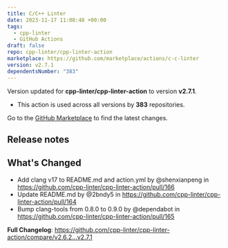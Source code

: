 ```yaml
---
title: C/C++ Linter
date: 2023-11-17 11:08:48 +00:00
tags:
  - cpp-linter
  - GitHub Actions
draft: false
repo: cpp-linter/cpp-linter-action
marketplace: https://github.com/marketplace/actions/c-c-linter
version: v2.7.1
dependentsNumber: "383"
---
```



Version updated for **cpp-linter/cpp-linter-action** to version **v2.7.1**.
- This action is used across all versions by **383** repositories.

Go to the [GitHub Marketplace](https://github.com/marketplace/actions/c-c-linter) to find the latest changes.

## Release notes

## What's Changed
* Add clang v17 to README.md and action.yml by @shenxianpeng in https://github.com/cpp-linter/cpp-linter-action/pull/166
* Update README.md by @2bndy5 in https://github.com/cpp-linter/cpp-linter-action/pull/164
* Bump clang-tools from 0.8.0 to 0.9.0 by @dependabot in https://github.com/cpp-linter/cpp-linter-action/pull/165



**Full Changelog**: https://github.com/cpp-linter/cpp-linter-action/compare/v2.6.2...v2.7.1

